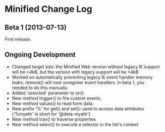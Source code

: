 Minified Change Log
====================


Beta 1 (2013-07-13)
--------------------
First release.

Ongoing Development
--------------------
* Changed target size: the Minified Web version without legacy IE support will be <4kB, but the version with legacy support will be >4kB
* Worked on automatically preventing legacy IE event handler memory leaks. remove() will now unregister event handlers. In beta 1, you
  needed to do this manually.
* Added 'selected' parameter to on()
* New method trigger() to fire custom events.
* New method values() to read form data.
* New prefix '%' for get() and set(): used to access data attributes ('%myattr' is short for '@data-myattr')
* New method trav() to traverse properties
* New method select() to execute a selector in the list's context 